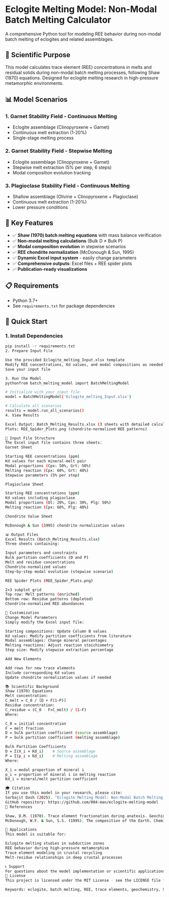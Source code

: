# Eclogite Melting Model: Non-Modal Batch Melting Calculator

A comprehensive Python tool for modeling REE behavior during non-modal batch melting of eclogites and related assemblages.

## 🔬 Scientific Purpose

This model calculates trace element (REE) concentrations in melts and residual solids during non-modal batch melting processes, following Shaw (1970) equations. Designed for eclogite melting research in high-pressure metamorphic environments.

## 📊 Model Scenarios

### 1. **Garnet Stability Field - Continuous Melting**
- Eclogite assemblage (Clinopyroxene + Garnet)
- Continuous melt extraction (1-20%)
- Single-stage melting process

### 2. **Garnet Stability Field - Stepwise Melting**  
- Eclogite assemblage (Clinopyroxene + Garnet)
- Stepwise melt extraction (5% per step, 6 steps)
- Modal composition evolution tracking

### 3. **Plagioclase Stability Field - Continuous Melting**
- Shallow assemblage (Olivine + Clinopyroxene + Plagioclase)
- Continuous melt extraction (1-20%)
- Lower pressure conditions

## 🎯 Key Features

- ✅ **Shaw (1970) batch melting equations** with mass balance verification
- ✅ **Non-modal melting calculations** (Bulk D ≠ Bulk P)
- ✅ **Modal composition evolution** in stepwise scenarios
- ✅ **REE chondrite normalization** (McDonough & Sun, 1995)
- ✅ **Dynamic Excel input system** - easily change parameters
- ✅ **Comprehensive outputs**: Excel files + REE spider plots
- ✅ **Publication-ready visualizations**

## 📋 Requirements

- Python 3.7+
- See `requirements.txt` for package dependencies

## 🚀 Quick Start

### 1. **Install Dependencies**
```bash
pip install -r requirements.txt
2. Prepare Input File

Use the provided Eclogite_melting_Input.xlsx template
Modify REE concentrations, Kd values, and modal compositions as needed
Save your input file

3. Run the Model
pythonfrom batch_melting_model import BatchMeltingModel

# Initialize with your input file
model = BatchMeltingModel('Eclogite_melting_Input.xlsx')

# Calculate all scenarios
results = model.run_all_scenarios()
4. View Results

Excel Output: Batch_Melting_Results.xlsx (3 sheets with detailed calculations)
Plots: REE_Spider_Plots.png (chondrite-normalized REE patterns)

📁 Input File Structure
The Excel input file contains three sheets:
Garnet Sheet

Starting REE concentrations (ppm)
Kd values for each mineral-melt pair
Modal proportions (Cpx: 50%, Grt: 50%)
Melting reaction (Cpx: 60%, Grt: 40%)
Stepwise parameters (5% per step)

Plagioclase Sheet

Starting REE concentrations (ppm)
Kd values including plagioclase
Modal proportions (Ol: 20%, Cpx: 30%, Plg: 50%)
Melting reaction (Cpx: 60%, Plg: 40%)

Chondrite Value Sheet

McDonough & Sun (1995) chondrite normalization values

📊 Output Files
Excel Results (Batch_Melting_Results.xlsx)
Three sheets containing:

Input parameters and constraints
Bulk partition coefficients (D and P)
Melt and residue concentrations
Chondrite-normalized values
Step-by-step modal evolution (stepwise scenario)

REE Spider Plots (REE_Spider_Plots.png)

2×3 subplot grid
Top row: Melt patterns (enriched)
Bottom row: Residue patterns (depleted)
Chondrite-normalized REE abundances

🔧 Customization
Change Model Parameters
Simply modify the Excel input file:

Starting compositions: Update Column B values
Kd values: Modify partition coefficients from literature
Modal assemblages: Change mineral percentages
Melting reactions: Adjust reaction stoichiometry
Step size: Modify stepwise extraction percentage

Add New Elements

Add rows for new trace elements
Include corresponding Kd values
Update chondrite normalization values if needed

📚 Scientific Background
Shaw (1970) Equations
Melt concentration:
C_melt = C_0 / [D + F(1-P)]
Residue concentration:
C_residue = (C_0 - F×C_melt) / (1-F)
Where:

C_0 = initial concentration
F = melt fraction
D = bulk partition coefficient (source assemblage)
P = bulk partition coefficient (melting assemblage)

Bulk Partition Coefficients
D = Σ(X_i × Kd_i)    # Source assemblage
P = Σ(p_i × Kd_i)    # Melting assemblage
Where:

X_i = modal proportion of mineral i
p_i = proportion of mineral i in melting reaction
Kd_i = mineral/melt partition coefficient

🎓 Citation
If you use this model in your research, please cite:
Sarbajit Dash (2025). "Eclogite Melting Model: Non-Modal Batch Melting Calculator." 
GitHub repository: https://github.com/004-man/eclogite-melting-model
📖 References

Shaw, D.M. (1970). Trace element fractionation during anatexis. Geochimica et Cosmochimica Acta, 34(2), 237-243.
McDonough, W.F. & Sun, S.S. (1995). The composition of the Earth. Chemical Geology, 120(3-4), 223-253.

🔬 Applications
This model is suitable for:

Eclogite melting studies in subduction zones
REE behavior during high-pressure metamorphism
Trace element modeling in crustal recycling
Melt-residue relationships in deep crustal processes

📞 Support
For questions about the model implementation or scientific applications, please open an issue in this repository.
📄 License
This project is licensed under the MIT License - see the LICENSE file for details.

Keywords: eclogite, batch melting, REE, trace elements, geochemistry, Shaw equations, non-modal melting, chondrite normalization
